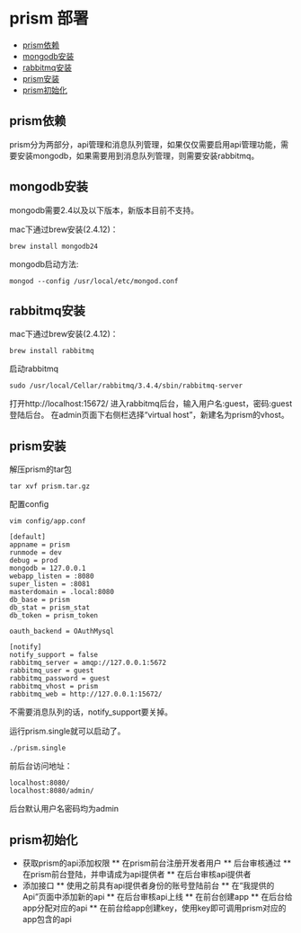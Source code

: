 # prism 部署

- [prism依赖](#prism-depend)
- [mongodb安装](#mongodb-install)
- [rabbitmq安装](#rabbitmq-install)
- [prism安装](#prism-install)
- [prism初始化](#prism-init)

<a name="prism-depend"></a>
## prism依赖

prism分为两部分，api管理和消息队列管理，如果仅仅需要启用api管理功能，需要安装mongodb，如果需要用到消息队列管理，则需要安装rabbitmq。

<a name="mongodb-install"></a>
## mongodb安装

mongodb需要2.4以及以下版本，新版本目前不支持。

mac下通过brew安装(2.4.12)：

```
brew install mongodb24
```

mongodb启动方法:

```
mongod --config /usr/local/etc/mongod.conf
```


<a name="rabbit-install"></a>
## rabbitmq安装
mac下通过brew安装(2.4.12)：

```
brew install rabbitmq
```

启动rabbitmq

```
sudo /usr/local/Cellar/rabbitmq/3.4.4/sbin/rabbitmq-server
```

打开http://localhost:15672/ 进入rabbitmq后台，输入用户名:guest，密码:guest登陆后台。
在admin页面下右侧栏选择“virtual host”，新建名为prism的vhost。


<a name="prism-install"></a>
## prism安装

解压prism的tar包

```
tar xvf prism.tar.gz
```

配置config

```
vim config/app.conf
```

```
[default]
appname = prism
runmode = dev
debug = prod
mongodb = 127.0.0.1
webapp_listen = :8080
super_listen = :8081
masterdomain = .local:8080
db_base = prism
db_stat = prism_stat
db_token = prism_token

oauth_backend = OAuthMysql

[notify]
notify_support = false
rabbitmq_server = amqp://127.0.0.1:5672
rabbitmq_user = guest
rabbitmq_password = guest
rabbitmq_vhost = prism
rabbitmq_web = http://127.0.0.1:15672/
```

不需要消息队列的话，notify_support要关掉。

运行prism.single就可以启动了。

```
./prism.single
```

前后台访问地址：
```
localhost:8080/
localhost:8080/admin/
```
后台默认用户名密码均为admin




<a name="prism-init"></a>
## prism初始化
* 获取prism的api添加权限
** 在prism前台注册开发者用户
** 后台审核通过
** 在prism前台登陆，并申请成为api提供者
** 在后台审核api提供者
* 添加接口
** 使用之前具有api提供者身份的账号登陆前台
** 在“我提供的Api”页面中添加新的api
** 在后台审核api上线
** 在前台创建app
** 在后台给app分配对应的api
** 在前台给app创建key，使用key即可调用prism对应的app包含的api



